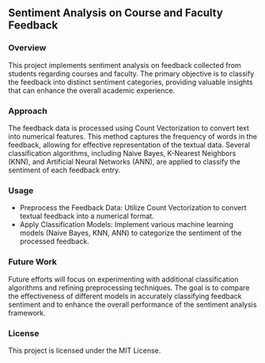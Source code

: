 ## Sentiment Analysis on Course and Faculty Feedback
### Overview
This project implements sentiment analysis on feedback collected from students regarding courses and faculty. The primary objective is to classify the feedback into distinct sentiment categories, providing valuable insights that can enhance the overall academic experience.

### Approach
The feedback data is processed using Count Vectorization to convert text into numerical features. This method captures the frequency of words in the feedback, allowing for effective representation of the textual data. Several classification algorithms, including Naive Bayes, K-Nearest Neighbors (KNN), and Artificial Neural Networks (ANN), are applied to classify the sentiment of each feedback entry.

### Usage
- Preprocess the Feedback Data: Utilize Count Vectorization to convert textual feedback into a numerical format.
- Apply Classification Models: Implement various machine learning models (Naive Bayes, KNN, ANN) to categorize the sentiment of the processed feedback.

### Future Work
Future efforts will focus on experimenting with additional classification algorithms and refining preprocessing techniques. The goal is to compare the effectiveness of different models in accurately classifying feedback sentiment and to enhance the overall performance of the sentiment analysis framework.

### License
This project is licensed under the MIT License.
